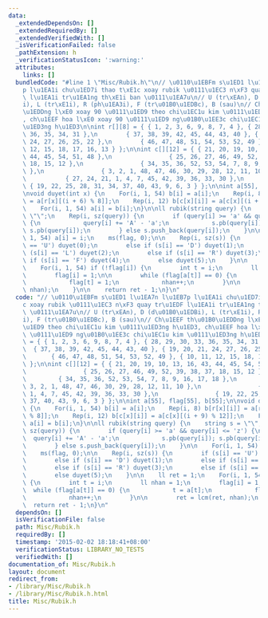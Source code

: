 ```yaml
---
data:
  _extendedDependsOn: []
  _extendedRequiredBy: []
  _extendedVerifiedWith: []
  _isVerificationFailed: false
  _pathExtension: h
  _verificationStatusIcon: ':warning:'
  attributes:
    links: []
  bundledCode: "#line 1 \"Misc/Rubik.h\"\n// \u0110\u1EBFm s\u1ED1 l\u1EA7n l\u1EB7\
    p l\u1EA1i chu\u1ED7i thao t\xE1c xoay rubik \u0111\u1EC3 n\xF3 quay tr\u1EDF\
    \ l\u1EA1i tr\u1EA1ng th\xE1i ban \u0111\u1EA7u\n// U (tr\xEAn), D (d\u01B0\u1EDB\
    i), L (tr\xE1i), R (ph\u1EA3i), F (tr\u01B0\u1EDBc), B (sau)\n// Ch\u1EEF th\u01B0\
    \u1EDDng l\xE0 xoay 90 \u0111\u1ED9 theo chi\u1EC1u kim \u0111\u1ED3ng h\u1ED3\
    , ch\u1EEF hoa l\xE0 xoay 90 \u0111\u1ED9 ng\u01B0\u1EE3c chi\u1EC1u kim \u0111\
    \u1ED3ng h\u1ED3\n\nint r[][8] = { { 1, 2, 3, 6, 9, 8, 7, 4 }, { 28, 29, 30, 33,\
    \ 36, 35, 34, 31 },\n        { 37, 38, 39, 42, 45, 44, 43, 40 }, { 19, 20, 21,\
    \ 24, 27, 26, 25, 22 },\n        { 46, 47, 48, 51, 54, 53, 52, 49 }, { 10, 11,\
    \ 12, 15, 18, 17, 16, 13 } };\n\nint c[][12] = { { 21, 20, 19, 10, 13, 16, 43,\
    \ 44, 45, 54, 51, 48 },\n                { 25, 26, 27, 46, 49, 52, 39, 38, 37,\
    \ 18, 15, 12 },\n                { 34, 35, 36, 52, 53, 54, 7, 8, 9, 16, 17, 18\
    \ },\n                { 3, 2, 1, 48, 47, 46, 30, 29, 28, 12, 11, 10 },\n     \
    \           { 27, 24, 21, 1, 4, 7, 45, 42, 39, 36, 33, 30 },\n               \
    \ { 19, 22, 25, 28, 31, 34, 37, 40, 43, 9, 6, 3 } };\n\nint a[55], flag[55], b[55];\n\
    \nvoid duyet(int x) {\n    For(i, 1, 54) b[i] = a[i];\n    Rep(i, 8) b[r[x][i]]\
    \ = a[r[x][(i + 6) % 8]];\n    Rep(i, 12) b[c[x][i]] = a[c[x][(i + 9) % 12]];\n\
    \    For(i, 1, 54) a[i] = b[i];\n}\n\nll rubik(string query) {\n    string s =\
    \ \"\";\n    Rep(i, sz(query)) {\n        if (query[i] >= 'a' && query[i] <= 'z')\
    \ {\n            query[i] += 'A' - 'a';\n            s.pb(query[i]); s.pb(query[i]);\
    \ s.pb(query[i]);\n        } else s.push_back(query[i]);\n    }\n\n    For(i,\
    \ 1, 54) a[i] = i;\n    ms(flag, 0);\n\n    Rep(i, sz(s)) {\n        if (s[i]\
    \ == 'U') duyet(0);\n        else if (s[i] == 'D') duyet(1);\n        else if\
    \ (s[i] == 'L') duyet(2);\n        else if (s[i] == 'R') duyet(3);\n        else\
    \ if (s[i] == 'F') duyet(4);\n        else duyet(5);\n    }\n\n    ll ret = 1;\n\
    \    For(i, 1, 54) if (!flag[i]) {\n        int t = i;\n        ll nhan = 1;\n\
    \        flag[i] = 1;\n\n        while (flag[a[t]] == 0) {\n            t = a[t];\n\
    \            flag[t] = 1;\n            nhan++;\n        }\n\n        ret = lcm(ret,\
    \ nhan);\n    }\n\n    return ret - 1;\n}\n"
  code: "// \u0110\u1EBFm s\u1ED1 l\u1EA7n l\u1EB7p l\u1EA1i chu\u1ED7i thao t\xE1\
    c xoay rubik \u0111\u1EC3 n\xF3 quay tr\u1EDF l\u1EA1i tr\u1EA1ng th\xE1i ban\
    \ \u0111\u1EA7u\n// U (tr\xEAn), D (d\u01B0\u1EDBi), L (tr\xE1i), R (ph\u1EA3\
    i), F (tr\u01B0\u1EDBc), B (sau)\n// Ch\u1EEF th\u01B0\u1EDDng l\xE0 xoay 90 \u0111\
    \u1ED9 theo chi\u1EC1u kim \u0111\u1ED3ng h\u1ED3, ch\u1EEF hoa l\xE0 xoay 90\
    \ \u0111\u1ED9 ng\u01B0\u1EE3c chi\u1EC1u kim \u0111\u1ED3ng h\u1ED3\n\nint r[][8]\
    \ = { { 1, 2, 3, 6, 9, 8, 7, 4 }, { 28, 29, 30, 33, 36, 35, 34, 31 },\n      \
    \  { 37, 38, 39, 42, 45, 44, 43, 40 }, { 19, 20, 21, 24, 27, 26, 25, 22 },\n \
    \       { 46, 47, 48, 51, 54, 53, 52, 49 }, { 10, 11, 12, 15, 18, 17, 16, 13 }\
    \ };\n\nint c[][12] = { { 21, 20, 19, 10, 13, 16, 43, 44, 45, 54, 51, 48 },\n\
    \                { 25, 26, 27, 46, 49, 52, 39, 38, 37, 18, 15, 12 },\n       \
    \         { 34, 35, 36, 52, 53, 54, 7, 8, 9, 16, 17, 18 },\n                {\
    \ 3, 2, 1, 48, 47, 46, 30, 29, 28, 12, 11, 10 },\n                { 27, 24, 21,\
    \ 1, 4, 7, 45, 42, 39, 36, 33, 30 },\n                { 19, 22, 25, 28, 31, 34,\
    \ 37, 40, 43, 9, 6, 3 } };\n\nint a[55], flag[55], b[55];\n\nvoid duyet(int x)\
    \ {\n    For(i, 1, 54) b[i] = a[i];\n    Rep(i, 8) b[r[x][i]] = a[r[x][(i + 6)\
    \ % 8]];\n    Rep(i, 12) b[c[x][i]] = a[c[x][(i + 9) % 12]];\n    For(i, 1, 54)\
    \ a[i] = b[i];\n}\n\nll rubik(string query) {\n    string s = \"\";\n    Rep(i,\
    \ sz(query)) {\n        if (query[i] >= 'a' && query[i] <= 'z') {\n          \
    \  query[i] += 'A' - 'a';\n            s.pb(query[i]); s.pb(query[i]); s.pb(query[i]);\n\
    \        } else s.push_back(query[i]);\n    }\n\n    For(i, 1, 54) a[i] = i;\n\
    \    ms(flag, 0);\n\n    Rep(i, sz(s)) {\n        if (s[i] == 'U') duyet(0);\n\
    \        else if (s[i] == 'D') duyet(1);\n        else if (s[i] == 'L') duyet(2);\n\
    \        else if (s[i] == 'R') duyet(3);\n        else if (s[i] == 'F') duyet(4);\n\
    \        else duyet(5);\n    }\n\n    ll ret = 1;\n    For(i, 1, 54) if (!flag[i])\
    \ {\n        int t = i;\n        ll nhan = 1;\n        flag[i] = 1;\n\n      \
    \  while (flag[a[t]] == 0) {\n            t = a[t];\n            flag[t] = 1;\n\
    \            nhan++;\n        }\n\n        ret = lcm(ret, nhan);\n    }\n\n  \
    \  return ret - 1;\n}\n"
  dependsOn: []
  isVerificationFile: false
  path: Misc/Rubik.h
  requiredBy: []
  timestamp: '2015-02-02 18:18:41+08:00'
  verificationStatus: LIBRARY_NO_TESTS
  verifiedWith: []
documentation_of: Misc/Rubik.h
layout: document
redirect_from:
- /library/Misc/Rubik.h
- /library/Misc/Rubik.h.html
title: Misc/Rubik.h
---
```

